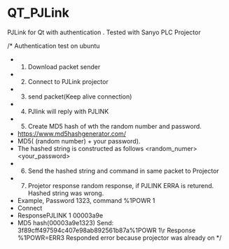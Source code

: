 # QT_PJLink
PJLink for Qt with authentication .
Tested with Sanyo PLC Projector

/* Authentication test on ubuntu
 * 1. Download packet sender
 * 2. Connect to PJLink projector
 * 3. send packet(Keep alive connection)
 * 4. PJlink will reply with PJLINK <class> <random number> <CR>
 * 5. Create MD5 hash of wth the random number and password.
 *    https://www.md5hashgenerator.com/
 *    MD5( (random number) + your password).
 *    The hashed string is constructed as follows <random_numer><your_password>
 * 6. Send the hashed string and command in same packet to Projector
 * 7. Projetor response random response, if PJLINK ERRA is returend. Hashed string was wrong.
 * Example, Password 1323, command %1POWR 1
 * Connect
 * ResponsePJLINK 1 00003a9e
 * MD5 hash(00003a9e1323)
   Send: 3f89cff497594c407e98ab892561b87a%1POWR 1\r
   Response %1POWR=ERR3
   Responded error because projector was already on
*/
